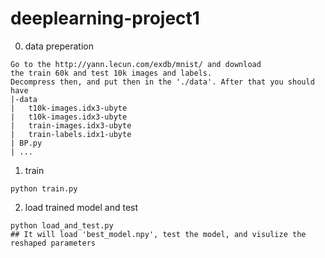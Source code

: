 # deeplearning-project1

0. data preperation
```
Go to the http://yann.lecun.com/exdb/mnist/ and download 
the train 60k and test 10k images and labels.
Decompress then, and put then in the './data'. After that you should have
|-data
|   t10k-images.idx3-ubyte
|   t10k-images.idx3-ubyte
|   train-images.idx3-ubyte
|   train-labels.idx1-ubyte
| BP.py
| ...
```
1. train
```
python train.py
```
2. load trained model and test
```
python load_and_test.py
## It will load 'best_model.npy', test the model, and visulize the reshaped parameters 
```
